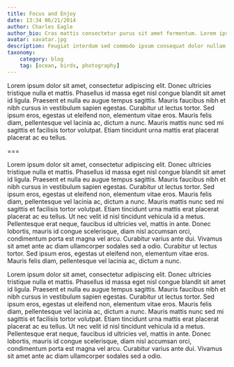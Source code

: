 ```yaml
---
title: Focus and Enjoy
date: 13:34 06/21/2014 
author: Charles Eagle
author_bio: Cras mattis consectetur purus sit amet fermentum. Lorem ipsum dolor sit amet, consectetur adipiscing elit. Curabitur blandit tempus porttitor. Lorem ipsum dolor sit amet, consectetur adipiscing elit. Cum sociis natoque penatibus et magnis dis parturient montes, nascetur ridiculus mus.
avatar: xavatar.jpg
description: Feugiat interdum sed commodo ipsum consequat dolor nullam metus
taxonomy:
    category: blog
    tag: [ocean, birds, photography]
---
```


Lorem ipsum dolor sit amet, consectetur adipiscing elit. Donec ultricies tristique nulla et mattis. Phasellus id massa eget nisl congue blandit sit amet id ligula. Praesent et nulla eu augue tempus sagittis. Mauris faucibus nibh et nibh cursus in vestibulum sapien egestas. Curabitur ut lectus tortor. Sed ipsum eros, egestas ut eleifend non, elementum vitae eros. Mauris felis diam, pellentesque vel lacinia ac, dictum a nunc. Mauris mattis nunc sed mi sagittis et facilisis tortor volutpat. Etiam tincidunt urna mattis erat placerat placerat ac eu tellus.

===

Lorem ipsum dolor sit amet, consectetur adipiscing elit. Donec ultricies tristique nulla et mattis. Phasellus id massa eget nisl congue blandit sit amet id ligula. Praesent et nulla eu augue tempus sagittis. Mauris faucibus nibh et nibh cursus in vestibulum sapien egestas. Curabitur ut lectus tortor. Sed ipsum eros, egestas ut eleifend non, elementum vitae eros. Mauris felis diam, pellentesque vel lacinia ac, dictum a nunc. Mauris mattis nunc sed mi sagittis et facilisis tortor volutpat. Etiam tincidunt urna mattis erat placerat placerat ac eu tellus. Ut nec velit id nisl tincidunt vehicula id a metus. Pellentesque erat neque, faucibus id ultricies vel, mattis in ante. Donec lobortis, mauris id congue scelerisque, diam nisl accumsan orci, condimentum porta est magna vel arcu. Curabitur varius ante dui. Vivamus sit amet ante ac diam ullamcorper sodales sed a odio. Curabitur ut lectus tortor. Sed ipsum eros, egestas ut eleifend non, elementum vitae eros. Mauris felis diam, pellentesque vel lacinia ac, dictum a nunc.

Lorem ipsum dolor sit amet, consectetur adipiscing elit. Donec ultricies tristique nulla et mattis. Phasellus id massa eget nisl congue blandit sit amet id ligula. Praesent et nulla eu augue tempus sagittis. Mauris faucibus nibh et nibh cursus in vestibulum sapien egestas. Curabitur ut lectus tortor. Sed ipsum eros, egestas ut eleifend non, elementum vitae eros. Mauris felis diam, pellentesque vel lacinia ac, dictum a nunc. Mauris mattis nunc sed mi sagittis et facilisis tortor volutpat. Etiam tincidunt urna mattis erat placerat placerat ac eu tellus. Ut nec velit id nisl tincidunt vehicula id a metus. Pellentesque erat neque, faucibus id ultricies vel, mattis in ante. Donec lobortis, mauris id congue scelerisque, diam nisl accumsan orci, condimentum porta est magna vel arcu. Curabitur varius ante dui. Vivamus sit amet ante ac diam ullamcorper sodales sed a odio.

